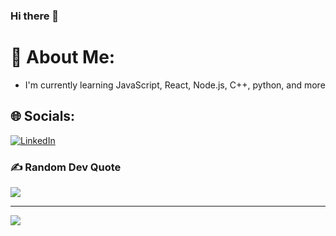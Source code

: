 ### Hi there 👋
# 💫 About Me:
- I'm currently learning JavaScript, React, Node.js, C++, python, and more


## 🌐 Socials:
[![LinkedIn](https://img.shields.io/badge/LinkedIn-%230077B5.svg?logo=linkedin&logoColor=white)](https://linkedin.com/in/MichaelPascalisSimanjuntak) 


### ✍️ Random Dev Quote
![](https://quotes-github-readme.vercel.app/api?type=horizontal&theme=radical)


---
[![](https://visitcount.itsvg.in/api?id=klstak&icon=0&color=0)](https://visitcount.itsvg.in)

<!-- Proudly created with GPRM ( https://gprm.itsvg.in ) -->
